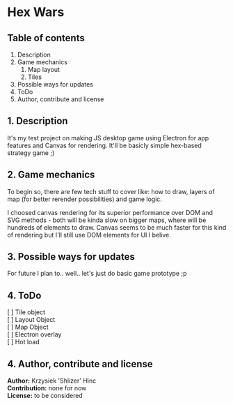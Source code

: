 # Hex Wars

## Table of contents

1. Description
1. Game mechanics
    1. Map layout
    1. Tiles
1. Possible ways for updates
1. ToDo
1. Author, contribute and license

## 1. Description

It's my test project on making JS desktop game using Electron for app features and Canvas for rendering. It'll be basicly simple hex-based strategy game ;)

## 2. Game mechanics

To begin so, there are few tech stuff to cover like: how to draw, layers of map (for better rerender possibilities) and game logic.

I choosed canvas rendering for its superior performance over DOM and SVG methods - both will be kinda slow on bigger maps, where will be hundreds of elements to draw. Canvas seems to be much faster for this kind of rendering but I'll still use DOM elements for UI I belive.

## 3. Possible ways for updates

For future I plan to.. well.. let's just do basic game prototype ;p

## 4. ToDo

[ ] Tile object\
[ ] Layout Object\
[ ] Map Object\
[ ] Electron overlay\
[ ] Hot load

## 4. Author, contribute and license

**Author:** Krzysiek 'Shlizer' Hinc\
**Contribution:** none for now\
**License:** to be considered